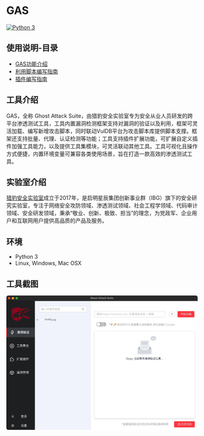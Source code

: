 
# GAS

[![Python 3](https://img.shields.io/badge/python-3-yellow.svg)](https://www.python.org/) 

## 使用说明-目录

- [GAS功能介绍](./docs/USE.md)  
- [利用脚本编写指南](./docs/POC.md)
- [插件编写指南](./docs/CJBX.md)

## 工具介绍

GAS，全称 Ghost Attack Suite，由猎豹安全实验室专为安全从业人员研发的跨平台渗透测试工具，工具内置漏洞检测框架支持对漏洞的验证以及利用，框架可灵活加载、编写新增攻击脚本，同时联动VulDB平台为攻击脚本库提供脚本支撑。框架还支持批量、代理、认证检测等功能；工具支持插件扩展功能，可扩展自定义插件加强工具能力，以及提供工具集模块，可灵活联动其他工具。工具可视化且操作方式便捷，内置环境变量可兼容各类使用场景，旨在打造一款高效的渗透测试工具。

## 实验室介绍

<a href="https://www.cheetah-lab.com">猎豹安全实验室</a>成立于2017年，是启明星辰集团创新事业群（IBG）旗下的安全研究实验室，专注于网络安全攻防领域、渗透测试领域、社会工程学领域、代码审计领域、安全研发领域，秉承“敬业、创新、极致、担当”的理念，为党政军、企业用户和互联网用户提供高品质的产品及服务。

## 环境

- Python 3
- Linux, Windows, Mac OSX

## 工具截图

<img src="./docs/img/tools.jpg">

